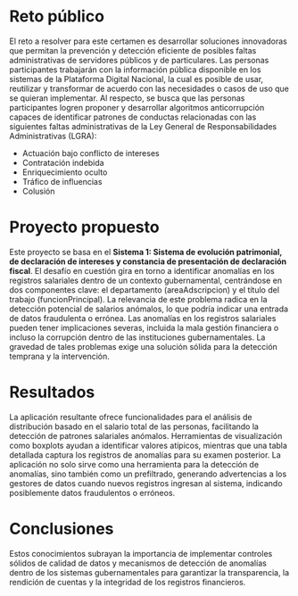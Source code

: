 # Reto público
El reto a resolver para este certamen es desarrollar soluciones innovadoras que permitan la prevención y detección eficiente de posibles faltas administrativas de servidores públicos y de particulares. Las personas participantes trabajarán con la información pública disponible en los sistemas de la Plataforma Digital Nacional, la cual es posible de usar, reutilizar y transformar de acuerdo con las necesidades o casos de uso que se quieran implementar. Al respecto, se busca que las personas participantes logren proponer y desarrollar algoritmos anticorrupción capaces de identificar patrones de conductas relacionadas con las siguientes faltas administrativas de la Ley General de Responsabilidades Administrativas (LGRA):

- Actuación bajo conflicto de intereses
- Contratación indebida
- Enriquecimiento oculto
- Tráfico de influencias
- Colusión

# Proyecto propuesto
Este proyecto se basa en el **Sistema 1: Sistema de evolución patrimonial, de declaración de intereses y
constancia de presentación de declaración fiscal**.
El desafío en cuestión gira en torno a identificar anomalías en los registros salariales dentro de un contexto gubernamental, centrándose en dos componentes clave: el departamento (areaAdscripcion) y el título del trabajo (funcionPrincipal). La relevancia de este problema radica en la detección potencial de salarios anómalos, lo que podría indicar una entrada de datos fraudulenta o errónea. Las anomalías en los registros salariales pueden tener implicaciones severas, incluida la mala gestión financiera o incluso la corrupción dentro de las instituciones gubernamentales. La gravedad de tales problemas exige una solución sólida para la detección temprana y la intervención.

# Resultados
La aplicación resultante ofrece funcionalidades para el análisis de distribución basado en el salario total de las personas, facilitando la detección de patrones salariales anómalos. Herramientas de visualización como boxplots ayudan a identificar valores atípicos, mientras que una tabla detallada captura los registros de anomalías para su examen posterior. La aplicación no solo sirve como una herramienta para la detección de anomalías, sino también como un prefiltrado, generando advertencias a los gestores de datos cuando nuevos registros ingresan al sistema, indicando posiblemente datos fraudulentos o erróneos.

# Conclusiones
Estos conocimientos subrayan la importancia de implementar controles sólidos de calidad de datos y mecanismos de detección de anomalías dentro de los sistemas gubernamentales para garantizar la transparencia, la rendición de cuentas y la integridad de los registros financieros.
